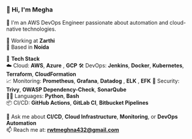 ### 👋 Hi, I'm Megha

🚀 I'm an AWS DevOps Engineer passionate about automation and cloud-native technologies.

💼 Working at **Zarthi**  
📍 Based in **Noida**

🔧 **Tech Stack**  
☁️ Cloud: **AWS**, **Azure**  , **GCP**
🛠️ DevOps: **Jenkins**, **Docker**, **Kubernetes**, **Terraform**, **CloudFormation**  
📈 Monitoring: **Prometheus**, **Grafana**, **Datadog**  , **ELK** , **EFK**
🧪 Security: **Trivy**, **OWASP Dependency-Check**, **SonarQube**  
👩‍💻 Languages: **Python**, **Bash**  
📦 CI/CD: **GitHub Actions**, **GitLab CI**, **Bitbucket Pipelines**

💬 Ask me about **CI/CD**, **Cloud Infrastructure**, **Monitoring**, or **DevOps Automation**  
📫 Reach me at: **rwtmeghna432@gmail.com**
